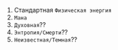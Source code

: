 1. Стандартная `Физическая энергия`
2. `Мана`
3. `Духовная`??
4. `Энтропия/Смерти`??
5. `Неизвестная/Темная`??
